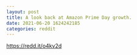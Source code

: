 ```yaml
--- 
layout: post 
title: A look back at Amazon Prime Day growth. 
date: 2021-06-20 1624242185 
categories: reddit 
--- 
```

https://redd.it/o4kv2d